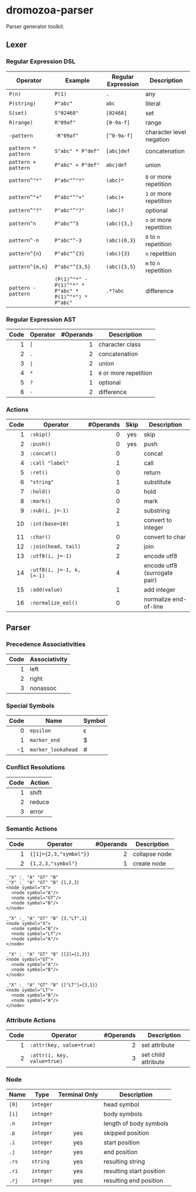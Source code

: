 # dromozoa-parser

Parser generator toolkit.

## Lexer

### Regular Expression DSL

| Operator            | Example                                              | Regular Expression        | Description              |
|---------------------|------------------------------------------------------|---------------------------|--------------------------|
| `P(n)`              | `P(1)`                                               | `.`                       | any                      |
| `P(string)`         | `P"abc"`                                             | `abc`                     | literal                  |
| `S(set)`            | `S"02468"`                                           | `[02468]`                 | set                      |
| `R(range)`          | `R"09af"`                                            | `[0-9a-f]`                | range                    |
| `-pattern`          | `-R"09af"`                                           | `[^0-9a-f]`               | character level negation |
| `pattern * pattern` | `S"abc" * P"def"`                                    | `[abc]def`                | concatenation            |
| `pattern + pattern` | `P"abc" + P"def"`                                    | <code>abc&#124;def</code> | union                    |
| `pattern^"*"`       | `P"abc"^"*"`                                         | `(abc)*`                  | `0` or more repetition   |
| `pattern^"+"`       | `P"abc"^"+"`                                         | `(abc)+`                  | `1` or more repetition   |
| `pattern^"?"`       | `P"abc"^"?"`                                         | `(abc)?`                  | optional                 |
| `pattern^n`         | `P"abc"^3`                                           | `(abc){3,}`               | `n` or more repetition   |
| `pattern^-n`        | `P"abc"^-3`                                          | `(abc){0,3}`              | `0` to `n` repetition    |
| `pattern^{n}`       | `P"abc"^{3}`                                         | `(abc){3}`                | `n` repetition           |
| `pattern^{m,n}`     | `P"abc"^{3,5}`                                       | `(abc){3,5}`              | `m` to `n` repetition    |
| `pattern - pattern` | `(P(1)^"*" - P(1)^"*" * P"abc" * P(1)^"*") * P"abc"` | `.*?abc`                  | difference               |

### Regular Expression AST

| Code | Operator            | #Operands | Description            |
|-----:|---------------------|----------:|------------------------|
|    1 | `[`                 |         1 | character class        |
|    2 | `.`                 |         2 | concatenation          |
|    3 | <code>&#124;</code> |         2 | union                  |
|    4 | `*`                 |         1 | `0` or more repetition |
|    5 | `?`                 |         1 | optional               |
|    6 | `-`                 |         2 | difference             |

### Actions

| Code | Operator                  | #Operands | Skip | Description                  |
|-----:|---------------------------|----------:|:----:|------------------------------|
|    1 | `:skip()`                 |         0 | yes  | skip                         |
|    2 | `:push()`                 |         0 | yes  | push                         |
|    3 | `:concat()`               |         0 |      | concat                       |
|    4 | `:call "label"`           |         1 |      | call                         |
|    5 | `:ret()`                  |         0 |      | return                       |
|    6 | `"string"`                |         1 |      | substitute                   |
|    7 | `:hold()`                 |         0 |      | hold                         |
|    8 | `:mark()`                 |         0 |      | mark                         |
|    9 | `:sub(i, j=-1)`           |         2 |      | substring                    |
|   10 | `:int(base=10)`           |         1 |      | convert to integer           |
|   11 | `:char()`                 |         0 |      | convert to char              |
|   12 | `:join(head, tail)`       |         2 |      | join                         |
|   13 | `:utf8(i, j=-1)`          |         2 |      | encode utf8                  |
|   14 | `:utf8(i, j=-1, k, l=-1)` |         4 |      | encode utf8 (surrogate pair) |
|   15 | `:add(value)`             |         1 |      | add integer                  |
|   16 | `:normalize_eol()`        |         0 |      | normalize end-of-line        |

## Parser

### Precedence Associativities

| Code | Associativity |
|-----:|---------------|
|    1 | left          |
|    2 | right         |
|    3 | nonassoc      |

### Special Symbols

| Code | Name               | Symbol |
|-----:|--------------------|--------|
|    0 | `epsilon`          | ϵ      |
|    1 | `marker_end`       | $      |
|   -1 | `marker_lookahead` | #      |

### Conflict Resolutions

| Code | Action |
|-----:|--------|
|    1 | shift  |
|    2 | reduce |
|    3 | error  |

### Semantic Actions

| Code | Operator               | #Operands | Description   |
|-----:|------------------------|----------:|---------------|
|    1 | `{[1]={2,3,"symbol"}}` |         2 | collapse node |
|    2 | `{1,2,3,"symbol"}`     |         1 | create node   |

```
_"X" :_ "A" "GT" "B"
_"X" :_ "A" "GT" "B" {1,2,3}
<node symbol="X">
  <node symbol="A"/>
  <node symbol="GT"/>
  <node symbol="B"/>
</node>

_"X" :_ "A" "GT" "B" {3,"LT",1}
<node symbol="X">
  <node symbol="B"/>
  <node symbol="LT"/>
  <node symbol="A"/>
</node>

_"X" :_ "A" "GT" "B" {[2]={1,3}}
<node symbol="GT">
  <node symbol="A"/>
  <node symbol="B"/>
</node>

_"X" :_ "A" "GT" "B" {["LT"]={3,1}}
<node symbol="LT">
  <node symbol="B"/>
  <node symbol="A"/>
</node>
```

### Attribute Actions

| Code | Operator                    | #Operands | Description         |
|-----:|-----------------------------|----------:|---------------------|
|    1 | `:attr(key, value=true)`    |         2 | set attribute       |
|    2 | `:attr(i, key, value=true)` |         3 | set child attribute |

### Node

| Name     | Type      | Terminal Only | Description              |
|----------|-----------|:-------------:|--------------------------|
| `[0]`    | `integer` |               | head symbol              |
| `[i]`    | `integer` |               | body symbols             |
| `.n`     | `integer` |               | length of body symbols   |
| `.p`     | `integer` |      yes      | skipped position         |
| `.i`     | `integer` |      yes      | start position           |
| `.j`     | `integer` |      yes      | end position             |
| `.rs`    | `string`  |      yes      | resulting string         |
| `.ri`    | `integer` |      yes      | resulting start position |
| `.rj`    | `integer` |      yes      | resulting end position   |
